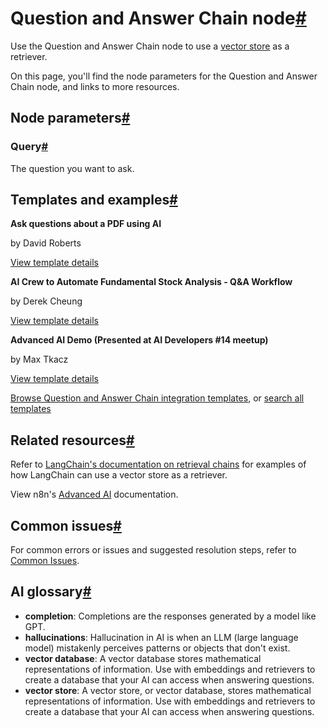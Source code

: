 [](https://github.com/n8n-io/n8n-docs/edit/main/docs/integrations/builtin/cluster-nodes/root-nodes/n8n-nodes-langchain.chainretrievalqa/index.md "Edit this page")

# Question and Answer Chain node[#](#question-and-answer-chain-node "Permanent link")

Use the Question and Answer Chain node to use a [vector store](../../../../../glossary/#ai-vector-store) as a retriever.

On this page, you'll find the node parameters for the Question and Answer Chain node, and links to more resources.

## Node parameters[#](#node-parameters "Permanent link")

### Query[#](#query "Permanent link")

The question you want to ask.

## Templates and examples[#](#templates-and-examples "Permanent link")

**Ask questions about a PDF using AI**

by David Roberts

[View template details](https://n8n.io/workflows/1960-ask-questions-about-a-pdf-using-ai/)

**AI Crew to Automate Fundamental Stock Analysis - Q&A Workflow**

by Derek Cheung

[View template details](https://n8n.io/workflows/2183-ai-crew-to-automate-fundamental-stock-analysis-qanda-workflow/)

**Advanced AI Demo (Presented at AI Developers #14 meetup)**

by Max Tkacz

[View template details](https://n8n.io/workflows/2358-advanced-ai-demo-presented-at-ai-developers-14-meetup/)

[Browse Question and Answer Chain integration templates](https://n8n.io/integrations/retrieval-qanda-chain/), or [search all templates](https://n8n.io/workflows/)

## Related resources[#](#related-resources "Permanent link")

Refer to [LangChain's documentation on retrieval chains](https://js.langchain.com/docs/tutorials/rag/) for examples of how LangChain can use a vector store as a retriever.

View n8n's [Advanced AI](../../../../../advanced-ai/) documentation.

## Common issues[#](#common-issues "Permanent link")

For common errors or issues and suggested resolution steps, refer to [Common Issues](common-issues/).

## AI glossary[#](#ai-glossary "Permanent link")

*   **completion**: Completions are the responses generated by a model like GPT.
*   **hallucinations**: Hallucination in AI is when an LLM (large language model) mistakenly perceives patterns or objects that don't exist.
*   **vector database**: A vector database stores mathematical representations of information. Use with embeddings and retrievers to create a database that your AI can access when answering questions.
*   **vector store**: A vector store, or vector database, stores mathematical representations of information. Use with embeddings and retrievers to create a database that your AI can access when answering questions.